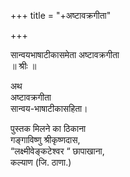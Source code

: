 +++
title = "+अष्टावक्रगीता"

+++
  
सान्वयभाषाटीकासमेता अष्टावक्रगीता  
॥ श्रीः ॥  
  
अथ  
अष्टावक्रगीता  
सान्वय-भाषाटीकासहिता।  

पुस्तक मिलने का ठिकाना  
गङ्गाविष्णु श्रीकृष्णदास,  
“लक्ष्मीवेङ्कटेश्वर “ छापाखाना,  
कल्याण (जि. ठाणा.)
